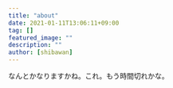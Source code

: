 ```yaml
---
title: "about"
date: 2021-01-11T13:06:11+09:00
tag: []
featured_image: ""
description: ""
author: [shibawan]
---
```

なんとかなりますかね。これ。もう時間切れかな。
